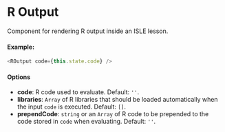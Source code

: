 # R Output

Component for rendering R output inside an ISLE lesson.

#### Example:

``` js
<ROutput code={this.state.code} />
```

#### Options

* __code__: R code used to evaluate. Default: `''`.
* __libraries__: `Array` of R libraries that should be loaded automatically when the input `code` is executed. Default: `[]`.
* __prependCode__: `string` or an `Array` of R code to be prepended to the code stored in `code` when evaluating. Default: `''`.
